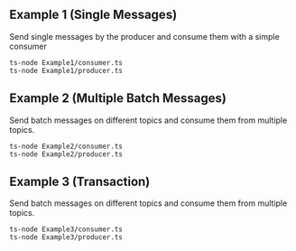## Example 1 (Single Messages)

Send single messages by the producer and consume them with a simple consumer

```shell
ts-node Example1/consumer.ts
ts-node Example1/producer.ts
```

## Example 2 (Multiple Batch Messages)

Send batch messages on different topics and consume them from multiple topics.

```shell
ts-node Example2/consumer.ts
ts-node Example2/producer.ts
```

## Example 3 (Transaction)

Send batch messages on different topics and consume them from multiple topics.

```shell
ts-node Example3/consumer.ts
ts-node Example3/producer.ts
```
